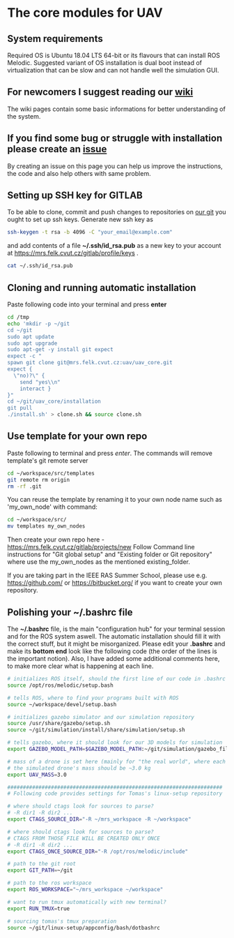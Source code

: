 # The core modules for UAV

## System requirements
Required OS is Ubuntu 18.04 LTS 64-bit or its flavours that can install ROS Melodic. Suggested variant of OS installation is dual boot instead of virtualization that can be slow and can not handle well the simulation GUI.

## For newcomers I suggest reading our [wiki](https://mrs.felk.cvut.cz/gitlab/uav/uav_core/wikis/home)
The wiki pages contain some basic informations for better understanding of the system.

## If you find some bug or struggle with installation please create an [issue](https://mrs.felk.cvut.cz/gitlab/uav/uav_core/issues)
By creating an issue on this page you can help us improve the instructions, the code and also help others with same problem.

## Setting up SSH key for GITLAB

To be able to clone, commit and push changes to repositories on [our git](https://mrs.felk.cvut.cz/gitlab) you ought to set up ssh keys. Generate new ssh key as
```bash
ssh-keygen -t rsa -b 4096 -C "your_email@example.com"
```

and add contents of a file **~/.ssh/id_rsa.pub** as a new key to your account at https://mrs.felk.cvut.cz/gitlab/profile/keys .

```bash
cat ~/.ssh/id_rsa.pub
```

## Cloning and running automatic installation

Paste following code into your terminal and press **enter**
```bash
cd /tmp
echo 'mkdir -p ~/git
cd ~/git
sudo apt update
sudo apt upgrade
sudo apt-get -y install git expect
expect -c "
spawn git clone git@mrs.felk.cvut.cz:uav/uav_core.git
expect {
  \"no)?\" {
    send "yes\\n"
    interact }
}"
cd ~/git/uav_core/installation
git pull
./install.sh' > clone.sh && source clone.sh
```

## Use template for your own repo

Paste following to terminal and press *enter*.
The commands will remove template's git remote server
```bash
cd ~/workspace/src/templates
git remote rm origin
rm -rf .git
```
You can reuse the template by renaming it to your own node name such as 'my_own_node' with command:
```bash
cd ~/workspace/src/
mv templates my_own_nodes
```
Then create your own repo here - https://mrs.felk.cvut.cz/gitlab/projects/new
Follow Command line instructions for "Git global setup" and "Existing folder or Git repository" where use the my_own_nodes as the mentioned existing_folder.

If you are taking part in the IEEE RAS Summer School, please use e.g. https://github.com/ or https://bitbucket.org/ if you want to create your own repository.

## Polishing your ~/.bashrc file

The **~/.bashrc** file, is the main "configuration hub" for your terminal session and for the ROS system aswell.
The automatic installation should fill it with the correct stuff, but it might be misorganized.
Please edit your **.bashrc** and make its **bottom end** look like the following code (the order of the lines is the important notion).
Also, I have added some additional comments here, to make more clear what is happening at each line.

```bash
# initializes ROS itself, should the first line of our code in .bashrc
source /opt/ros/melodic/setup.bash

# tells ROS, where to find your programs built with ROS
source ~/workspace/devel/setup.bash

# initializes gazebo simulator and our simulation repository
source /usr/share/gazebo/setup.sh
source ~/git/simulation/install/share/simulation/setup.sh

# tells gazebo, where it should look for our 3D models for simulation
export GAZEBO_MODEL_PATH=$GAZEBO_MODEL_PATH:~/git/simulation/gazebo_files/models

# mass of a drone is set here (mainly for "the real world", where each drone has unique mass)
# the simulated drone's mass should be ~3.0 kg
export UAV_MASS=3.0

#####################################################################
# Following code provides settings for Tomas's linux-setup repository

# where should ctags look for sources to parse?
# -R dir1 -R dir2 ...
export CTAGS_SOURCE_DIR="-R ~/mrs_workspace -R ~/workspace"

# where should ctags look for sources to parse?
# CTAGS FROM THOSE FILE WILL BE CREATED ONLY ONCE
# -R dir1 -R dir2 ...
export CTAGS_ONCE_SOURCE_DIR="-R /opt/ros/melodic/include"

# path to the git root
export GIT_PATH=~/git

# path to the ros workspace
export ROS_WORKSPACE="~/mrs_workspace ~/workspace"

# want to run tmux automatically with new terminal?
export RUN_TMUX=true

# sourcing tomas's tmux preparation
source ~/git/linux-setup/appconfig/bash/dotbashrc
```
